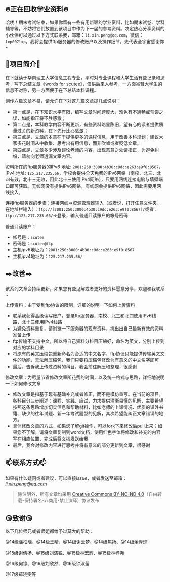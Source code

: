 

## :fire:正在回收学业资料:fire:

哈喽！期末考试结束，如果你留有一些有用新颖的学业资料，比如期末试卷、学科辅导等，不妨将它们放置到该项目中作为下一届的参考资料。决定热心分享资料的小伙伴可以通过以下方式联系我，邮箱：`li.xin.peng@qq.com`，微信：`lxp007lxp`，我将会提供ftp服务器的修改账户以及操作细节，先代表全宇宙感谢你~

## :sunflower:项目简介:sunflower:

在下就读于华南理工大学信息工程专业，平时对专业课程和大学生活有些记录和思考，写下总结文章《words for scutee》，仅供后来人参考，一方面减轻大学生的信息不对称，另一方面便于在下总结本科课程。

创作六篇文章不易，请允许在下对这几篇文章提几点说明：

- 第一点是，在下知识水平有限，编写文章时间跨度大，难免有不通畅或荒谬之误，如能指正将不胜感激；
- 第二点是，本科教学内容不断更新，有些资料略显陈旧，望有心的读者提供质量过关的新资料，在下先行比心感激；
- 第三点是，文章的本意在于提供更多的课程信息，用于改善本科规划；建议大家多花时间从中收集、思考出有用信息，而非吹嘘或者贬低文章。
- 第四点是，文章多少涉及谈论老师的内容，出现恶意之处请指正，为避免纠纷，请勿向老师透漏文章内容。

资料所在的ftp服务器的IPv6 地址: `2001:250:3000:4b30:c9dc:e263:e9f0:8567`，IPv4 地址: `125.217.235.66`，学校会提供全天免费的IPv6网络（南校、北三、北四有效，北十三无效，因此北十三使用IPv4网络），只要用网线连接电脑与墙壁端口即可获取。无线网没有提供IPv6网络，有线网会提供IPv6网络，因此需要用网线接入。

连接ftp服务器的步骤：连接网线=>资源管理器输入（或者说，打开任意文件夹，在地址栏输入）：`ftp://[2001:250:3000:4b30:c9dc:e263:e9f0:8567]/`或者：`ftp://125.217.235.66/`=>登录，输入普通只读账户的帐号密码

普通只读账户：
- 帐号是：`scutee`
- 密码是：`scutee@ftp`
- 主机ipv6地址为：`2001:250:3000:4b30:c9dc:e263:e9f0:8567`
- 主机ipv4地址为：`125.217.235.66/`

## :black_nib:改善:black_nib:
该系列文章会持续更新，如果您有些见解或者更好的资料愿意分享，欢迎和我联系~

上传资料：由于受到ftp协议的限制，详细的说明一下如何上传资料

- 联系我获得高级读写账户，登录ftp服务器，南校、北三和北四使用IPv6线路，北十三使用IPv4线路
- 为避免资料重复，请浏览一下服务器的现有资料，挑出出自己最新有效的资料准备上传
- ftp传输不支持中文，所以将自己资料分科目压缩好，命名为英文，分别上传到对应的学科目录
- 将原有的英文压缩包重新命名为合适的中文名字，ftp协议只能提供传输英文文件的功能，无法解压缩包，我们只要将压缩包修改为有意义的中文名字即可
- 最后，告诉我上传过资料的科目，我会前往解压和整理，很感谢

修改文章：为尽量节省修改文章所花费的时间，以及统一格式与思路，详细地说明一下如何修改文章

- 修改文章是指基于现有基础补充或者修正，而不是模仿重写。在当前的项目，各科目分三步阐述：课程、实践、应试，力求提供清晰易懂的见解，主要希望按照这条思路增加切实信息和帮助材料，比如老师的上课情况、优质的课外书籍、缺少的往年试题、新一年考试题型的见解，其次希望能纠正文章错误的地方。
- 具体修改文章的方式，如果您了解git操作，可以fork下来修改后pull上来；如果您不了解，请将文章复制到word文档，使用红色字体将修改和补充的内容写在相应位置，完成后将文档发送给我
- 最后，我会对修改内容进行思考并将有意义的部分更新到文章，很感谢

## :mailbox:联系方式:mailbox:

如果有什么疑问或者建议，可以直接*issue*，或者发送至邮箱：*li.xin.peng@qq.com*

> 除注明外，所有文章均采用 [Creative Commons BY-NC-ND 4.0](https://creativecommons.org/licenses/by-nc-nd/4.0/deed.zh)（自由转载-保持署名-非商用-禁止演绎）协议发布

## :kissing_heart:致谢:kissing_heart:

以下几位师兄或者师姐都给予过莫大的帮助：

@14级潘柏晓、@14级王晴、@14级谢云梦、@14级焦扬、@14级余泽琼

@15级谢倩扬、@15级刘洁锐、@15级林宏辉、@15级林梓尧

@16级何铮、@16级刘欣然、@16级钟淑莹

@17级郑晓雯等